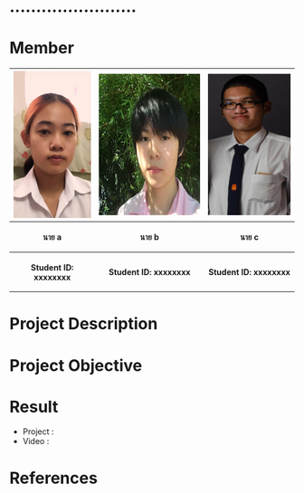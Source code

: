 # ........................

# Member

<center><table>
  <tr>
  <th><img src="IMG/A1.jpg" height="260" width="150"></th>
  <th><img src="IMG/A2.jpg" height="250" width="200"></th>
  <th><img src="IMG/A3.jpg" height="250" width="160"></th>
 </tr>
 <tr>
  <th><p align="center">นาย a</p></th> 
  <th><p align="center">นาย b</p></th>
  <th><p align="center">นาย c</p></th>
 </tr>
 <tr>
  <th><p align="center">Student ID: xxxxxxxx</p></th>
  <th><p align="center">Student ID: xxxxxxxx</p></th>
  <th><p align="center">Student ID: xxxxxxxx</p></th>
 </table></center>

# Project Description

# Project Objective
  
# Result

- Project : 
- Video : 
     
# References
